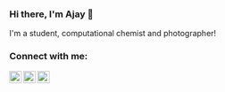 ### Hi there, I'm Ajay 👋 
I'm a student, computational chemist and photographer!

### Connect with me:
[<img align="left" alt="Follow me on Twitter" width="22px" src="https://cdn.jsdelivr.net/npm/simple-icons@v3/icons/twitter.svg" />](https://twitter.com/ajaymk_)
[<img align="left" alt="Follow me on LinkedIn" width="22px" src="https://cdn.jsdelivr.net/npm/simple-icons@v3/icons/linkedin.svg" />](https://linkedin.com/ajaymk23)
[<img align="left" alt="Follow me on Instagram" width="22px" src="https://cdn.jsdelivr.net/npm/simple-icons@v3/icons/instagram.svg" />](https://instagram.com/ajaymk_)
